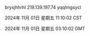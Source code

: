 brysjhhrhl 219.139.197.74 yqqlmgsycl

2024年 11月 01日 星期五 11:10:02 CST

2024年 11月 01日 星期五 03:10:02 GMT
